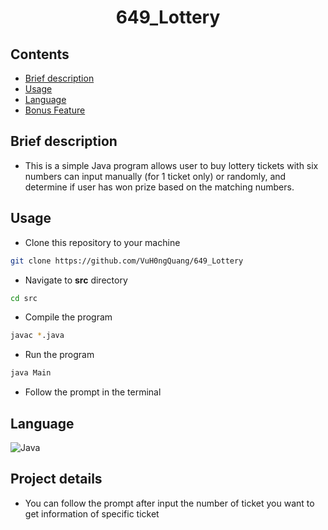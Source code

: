 <h1 align="center">649_Lottery </h1>

## Contents

- [Brief description](#brief-description)
- [Usage](#Usage)
- [Language](#language)
- [Bonus Feature](#Bonus-feature)

## Brief description

- This is a simple Java program allows user to buy lottery tickets with six numbers can input manually (for 1 ticket only) or randomly, and determine if user has won prize based on the matching numbers.

## Usage
-  Clone this repository to your machine
```bash
git clone https://github.com/VuH0ngQuang/649_Lottery
```
- Navigate to **src** directory
```bash
cd src
```
- Compile the program
```bash
javac *.java
```
- Run the program
```bash
java Main
```
- Follow the prompt in the terminal
## Language

![Java](https://img.shields.io/badge/java-%23ED8B00.svg?style=for-the-badge&logo=openjdk&logoColor=white)

## Project details

- You can follow the prompt after input the number of ticket you want to get information of specific ticket
